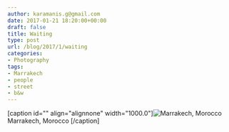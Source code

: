 ```yaml
---
author: karamanis.g@gmail.com
date: 2017-01-21 18:20:00+00:00
draft: false
title: Waiting
type: post
url: /blog/2017/1/waiting
categories:
- Photography
tags:
- Marrakech
- people
- street
- b&w
---
```


[caption id="" align="alignnone" width="1000.0"]![ Marrakech, Morocco  ](/images/2017-01-21-20171waiting/image-asset.jpeg)
 Marrakech, Morocco [/caption]
